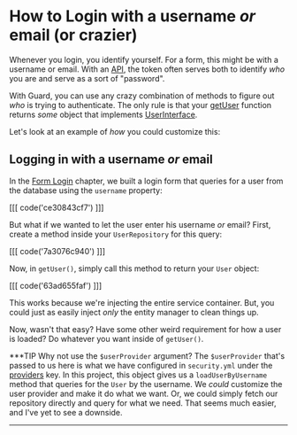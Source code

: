 # How to Login with a username *or* email (or crazier)   

Whenever you login, you identify yourself. For a form, this might be with a username
or email. With an [API](api-token), the token often serves both to identify *who*
you are and serve as a sort of "password".

With Guard, you can use any crazy combination of methods to figure out *who* is
trying to authenticate. The only rule is that your [getUser](login-form#getUser)
function returns *some* object that implements [UserInterface](http://symfony.com/doc/current/cookbook/security/entity_provider.html#what-s-this-userinterface).

Let's look at an example of *how* you could customize this:

## Logging in with a username *or* email

In the [Form Login](login-form) chapter, we built a login form that queries for
a user from the database using the `username` property:

[[[ code('ce30843cf7') ]]]

But what if we wanted to let the user enter his username *or* email? First, create
a method inside your `UserRepository` for this query:

[[[ code('7a3076c940') ]]]

Now, in `getUser()`, simply call this method to return your `User` object:

[[[ code('63ad655faf') ]]]

This works because we're injecting the entire service container. But, you could just
as easily inject *only* the entity manager to clean things up.

Now, wasn't that easy? Have some other weird requirement for how a user is loaded?
Do whatever you want inside of `getUser()`.

***TIP
Why not use the `$userProvider` argument? The `$userProvider` that's passed to us
here is what we have configured in `security.yml` under the [providers](login-form#security-providers)
key. In this project, this object gives us a `loadUserByUsername` method that queries
for the `User` by the username. We *could* customize the user provider and make
it do what we want. Or, we could simply fetch our repository directly and query
for what we need. That seems much easier, and I've yet to see a downside.
***
